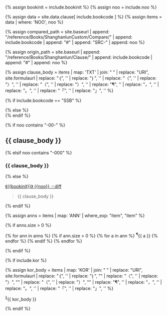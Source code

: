 <!--송본 상한론 본문 조문 이외의 모든 것-->
<!--원문인용 시작.  상위에서 noo, bookinit 지정 필요-->

{% assign bookinit = include.bookinit %}
{% assign noo = include.noo %}

{% assign data = site.data.clause[ include.bookcode ] %}
{% assign items = data | where: 'NOO', noo %}

{% assign compared_path = site.baseurl | append: "/reference/Books/ShanghanlunCustom/Compare/" | append: include.bookcode | append: "#" | append: "SRC-" | append: noo %}

{% assign origin_path = site.baseurl | append: "/reference/Books/Shanghanlun/Clause/" | append: include.bookcode | append: "#" | append: noo %}

{% assign clause_body = items | map: 'TXT' | join: " " | replace: "URI", site.formulaurl | replace: "｛", '<span class="subtext t1">'  | replace: "｝", '</span>'  | replace: "〈", '<span class="subtext t2">'  | replace: "〉", '</span>' | replace: "（", '<span class="subtext t0">'  | replace: "）", '</span>' | replace: "¶", '<sup class="sym-ann"></sup>' | replace: "，", '<span class="sym-comma"></span>' | replace: "。", '<span class="sym-period"></span>' | replace: "「", '<span class="sym-open"></span>' | replace: "」", '<span class="sym-close"></span>' %}

{% if include.bookcode == "SSB" %}
<div id="{{noo}}" class="shanghanlun text song">
{% else %}
<div id="{{noo}}" class="shanghanlun text others">
{% endif %}

{% if noo contains "-00-" %}

<h2 id="h2-{{noo}}" markdown="1">{{ clause_body }}</h2>

{% elsif noo contains "-000" %}

<h3 id="h3-{{noo}}" markdown="1">{{ clause_body }}</h3>

{% else  %}

<p class="clause-head">
<a href="{{origin_path}}" target="{{site.data.theme.a.target}}">
<span class="book-label">《{{bookinit}}》</span>
<span class="clause-idx">{{noo}}</span>
</a>
<a href="{{compared_path}}" target="{{site.data.theme.a.target}}">
<span class="compare-link">☞diff</span>
</a>
</p>

<blockquote>
<p class="clause-body" markdown="1">{{ clause_body }}</p>
</blockquote>

{% endif %}

{% assign anns = items | map: 'ANN' | where_exp: "item", "item"  %}

{% if anns.size > 0  %}

<p class="ann">
{% for ann in anns %}
{% if ann.size > 0 %}
{% for a in ann %}
<span markdown="1"><sup>¶</sup>{{ a }}</span>
{% endfor %}
{% endif %}
{% endfor %}
</p>

{% endif %}

{% if include.kor  %}

{% assign kor_body = items | map: 'KOR' | join: " " | replace: "URI", site.formulaurl | replace: "｛", '<span class="subtext t1">'  | replace: "｝", "</span>"  | replace: "〈", '<span class="subtext t2">'  | replace: "〉", "</span>" | replace: "（", '<span class="subtext t0">'  | replace: "）", "</span>" | replace: "¶", '<sup class="sym-ann"></sup>' | replace: "，", '<span class="sym-comma"></span>' | replace: "。", '<span class="sym-period"></span>' | replace: "「", '<span class="sym-open"></span>' | replace: "」", '<span class="sym-close"></span>' %}

<p class="kor" markdown="1"><sup>§</sup>{{ kor_body }}</p>

{% endif %}

</div>

<!--원문인용 끝-->

